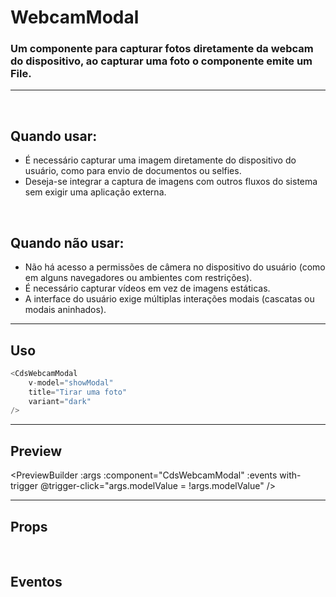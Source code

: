 # WebcamModal

### Um componente para capturar fotos diretamente da webcam do dispositivo, ao capturar uma foto o componente emite um File.

---

<br />

## Quando usar:
- É necessário capturar uma imagem diretamente do dispositivo do usuário, como para envio de documentos ou selfies.
- Deseja-se integrar a captura de imagens com outros fluxos do sistema sem exigir uma aplicação externa.

<br />

## Quando não usar:
- Não há acesso a permissões de câmera no dispositivo do usuário (como em alguns navegadores ou ambientes com restrições).
- É necessário capturar vídeos em vez de imagens estáticas.
- A interface do usuário exige múltiplas interações modais (cascatas ou modais aninhados).


---

## Uso

```js
<CdsWebcamModal
	v-model="showModal"
	title="Tirar uma foto"
	variant="dark"
/>
```

---

## Preview

<PreviewBuilder
	:args
	:component="CdsWebcamModal"
	:events
	with-trigger
	@trigger-click="args.modelValue = !args.modelValue"
/>

---

## Props

<APITable
	name="WebcamModal"
	section="props"
/>
<br />

## Eventos

<APITable
	name="WebcamModal"
	section="events"
/>
<br />

<script setup>
import { ref } from 'vue';
import CdsWebcamModal from '@/components/WebcamModal.vue';

const events = [
	'update:model-value',
	'on-take-photo'
];

const args = ref({
	variant: 'green',
});
</script>
